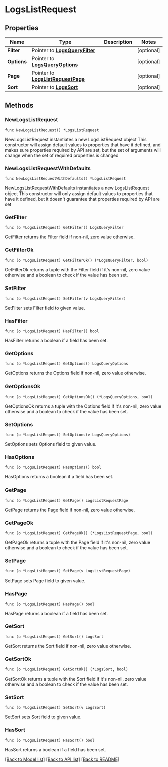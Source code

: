 # LogsListRequest

## Properties

Name | Type | Description | Notes
---- | ---- | ----------- | ------
**Filter** | Pointer to [**LogsQueryFilter**](LogsQueryFilter.md) |  | [optional] 
**Options** | Pointer to [**LogsQueryOptions**](LogsQueryOptions.md) |  | [optional] 
**Page** | Pointer to [**LogsListRequestPage**](LogsListRequestPage.md) |  | [optional] 
**Sort** | Pointer to [**LogsSort**](LogsSort.md) |  | [optional] 

## Methods

### NewLogsListRequest

`func NewLogsListRequest() *LogsListRequest`

NewLogsListRequest instantiates a new LogsListRequest object
This constructor will assign default values to properties that have it defined,
and makes sure properties required by API are set, but the set of arguments
will change when the set of required properties is changed

### NewLogsListRequestWithDefaults

`func NewLogsListRequestWithDefaults() *LogsListRequest`

NewLogsListRequestWithDefaults instantiates a new LogsListRequest object
This constructor will only assign default values to properties that have it defined,
but it doesn't guarantee that properties required by API are set

### GetFilter

`func (o *LogsListRequest) GetFilter() LogsQueryFilter`

GetFilter returns the Filter field if non-nil, zero value otherwise.

### GetFilterOk

`func (o *LogsListRequest) GetFilterOk() (*LogsQueryFilter, bool)`

GetFilterOk returns a tuple with the Filter field if it's non-nil, zero value otherwise
and a boolean to check if the value has been set.

### SetFilter

`func (o *LogsListRequest) SetFilter(v LogsQueryFilter)`

SetFilter sets Filter field to given value.

### HasFilter

`func (o *LogsListRequest) HasFilter() bool`

HasFilter returns a boolean if a field has been set.

### GetOptions

`func (o *LogsListRequest) GetOptions() LogsQueryOptions`

GetOptions returns the Options field if non-nil, zero value otherwise.

### GetOptionsOk

`func (o *LogsListRequest) GetOptionsOk() (*LogsQueryOptions, bool)`

GetOptionsOk returns a tuple with the Options field if it's non-nil, zero value otherwise
and a boolean to check if the value has been set.

### SetOptions

`func (o *LogsListRequest) SetOptions(v LogsQueryOptions)`

SetOptions sets Options field to given value.

### HasOptions

`func (o *LogsListRequest) HasOptions() bool`

HasOptions returns a boolean if a field has been set.

### GetPage

`func (o *LogsListRequest) GetPage() LogsListRequestPage`

GetPage returns the Page field if non-nil, zero value otherwise.

### GetPageOk

`func (o *LogsListRequest) GetPageOk() (*LogsListRequestPage, bool)`

GetPageOk returns a tuple with the Page field if it's non-nil, zero value otherwise
and a boolean to check if the value has been set.

### SetPage

`func (o *LogsListRequest) SetPage(v LogsListRequestPage)`

SetPage sets Page field to given value.

### HasPage

`func (o *LogsListRequest) HasPage() bool`

HasPage returns a boolean if a field has been set.

### GetSort

`func (o *LogsListRequest) GetSort() LogsSort`

GetSort returns the Sort field if non-nil, zero value otherwise.

### GetSortOk

`func (o *LogsListRequest) GetSortOk() (*LogsSort, bool)`

GetSortOk returns a tuple with the Sort field if it's non-nil, zero value otherwise
and a boolean to check if the value has been set.

### SetSort

`func (o *LogsListRequest) SetSort(v LogsSort)`

SetSort sets Sort field to given value.

### HasSort

`func (o *LogsListRequest) HasSort() bool`

HasSort returns a boolean if a field has been set.


[[Back to Model list]](../README.md#documentation-for-models) [[Back to API list]](../README.md#documentation-for-api-endpoints) [[Back to README]](../README.md)


